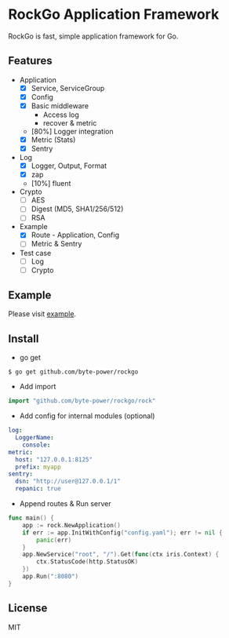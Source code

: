 # RockGo Application Framework

RockGo is fast, simple application framework for Go.

## Features
* Application
	* [x] Service, ServiceGroup
	* [x] Config
	* [x] Basic middleware
		* Access log
		* recover & metric
	* [80%] Logger integration
	* [x] Metric (Stats)
	* [x] Sentry
* Log
	* [x] Logger, Output, Format
	* [x] zap
	* [10%] fluent
* Crypto
	* [ ] AES
	* [ ] Digest (MD5, SHA1/256/512)
	* [ ] RSA
* Example
	* [x] Route - Application, Config
	* [ ] Metric & Sentry
* Test case
	* [ ] Log
	* [ ] Crypto

## Example
Please visit [example](/tree/master/_example).

## Install
* go get
```
$ go get github.com/byte-power/rockgo
```
* Add import
```go
import "github.com/byte-power/rockgo/rock"
```
* Add config for internal modules (optional)
```yaml
log:
  LoggerName:
    console:
metric:
  host: "127.0.0.1:8125"
  prefix: myapp
sentry:
  dsn: "http://user@127.0.0.1/1"
  repanic: true
```

* Append routes & Run server
```go
func main() {
	app := rock.NewApplication()
	if err := app.InitWithConfig("config.yaml"); err != nil {
		panic(err)
	}
	app.NewService("root", "/").Get(func(ctx iris.Context) {
		ctx.StatusCode(http.StatusOK)
	})
	app.Run(":8080")
}
```

## License
MIT
